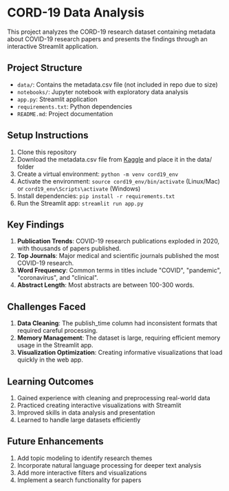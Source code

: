 # CORD-19 Data Analysis

This project analyzes the CORD-19 research dataset containing metadata about COVID-19 research papers and presents the findings through an interactive Streamlit application.

## Project Structure

- `data/`: Contains the metadata.csv file (not included in repo due to size)
- `notebooks/`: Jupyter notebook with exploratory data analysis
- `app.py`: Streamlit application
- `requirements.txt`: Python dependencies
- `README.md`: Project documentation

## Setup Instructions

1. Clone this repository
2. Download the metadata.csv file from [Kaggle](https://www.kaggle.com/allen-institute-for-ai/CORD-19-research-challenge) and place it in the data/ folder
3. Create a virtual environment: `python -m venv cord19_env`
4. Activate the environment: `source cord19_env/bin/activate` (Linux/Mac) or `cord19_env\Scripts\activate` (Windows)
5. Install dependencies: `pip install -r requirements.txt`
6. Run the Streamlit app: `streamlit run app.py`

## Key Findings

1. **Publication Trends**: COVID-19 research publications exploded in 2020, with thousands of papers published.
2. **Top Journals**: Major medical and scientific journals published the most COVID-19 research.
3. **Word Frequency**: Common terms in titles include "COVID", "pandemic", "coronavirus", and "clinical".
4. **Abstract Length**: Most abstracts are between 100-300 words.

## Challenges Faced

1. **Data Cleaning**: The publish_time column had inconsistent formats that required careful processing.
2. **Memory Management**: The dataset is large, requiring efficient memory usage in the Streamlit app.
3. **Visualization Optimization**: Creating informative visualizations that load quickly in the web app.

## Learning Outcomes

1. Gained experience with cleaning and preprocessing real-world data
2. Practiced creating interactive visualizations with Streamlit
3. Improved skills in data analysis and presentation
4. Learned to handle large datasets efficiently

## Future Enhancements

1. Add topic modeling to identify research themes
2. Incorporate natural language processing for deeper text analysis
3. Add more interactive filters and visualizations
4. Implement a search functionality for papers

